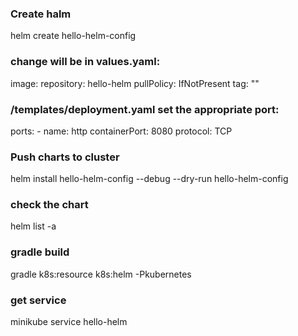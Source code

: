 ### Create halm 
helm create hello-helm-config
### change will be in values.yaml:
image:
  repository: hello-helm
  pullPolicy: IfNotPresent
  tag: ""
###  /templates/deployment.yaml set the appropriate port:
 ports:
    - name: http
      containerPort: 8080
      protocol: TCP
 ### Push charts to cluster 
 helm install hello-helm-config --debug --dry-run hello-helm-config
 ### check the chart
 helm list -a
 ### gradle build 
 gradle k8s:resource k8s:helm -Pkubernetes
 ### get service 
 minikube service hello-helm
 
 
 
